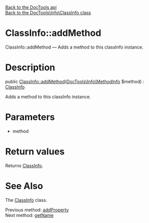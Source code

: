 [Back to the DocTools api](https://github.com/lingtalfi/DocTools/blob/master/doc/api/DocTools.md)<br>
[Back to the DocTools\Info\ClassInfo class](https://github.com/lingtalfi/DocTools/blob/master/doc/api/DocTools/Info/ClassInfo.md)


ClassInfo::addMethod
================



ClassInfo::addMethod — Adds a method to this classInfo instance.




Description
================


public [ClassInfo::addMethod](https://github.com/lingtalfi/DocTools/blob/master/doc/api/DocTools/Info/ClassInfo/addMethod.md)([DocTools\Info\MethodInfo](https://github.com/lingtalfi/DocTools/blob/master/doc/api/DocTools/Info/MethodInfo.md) $method) : [ClassInfo](https://github.com/lingtalfi/DocTools/blob/master/doc/api/DocTools/Info/ClassInfo.md)




Adds a method to this classInfo instance.




Parameters
================


- method

    


Return values
================

Returns [ClassInfo](https://github.com/lingtalfi/DocTools/blob/master/doc/api/DocTools/Info/ClassInfo.md).







See Also
================

The [ClassInfo](https://github.com/lingtalfi/DocTools/blob/master/doc/api/DocTools/Info/ClassInfo.md) class.

Previous method: [addProperty](https://github.com/lingtalfi/DocTools/blob/master/doc/api/DocTools/Info/ClassInfo/addProperty.md)<br>Next method: [getName](https://github.com/lingtalfi/DocTools/blob/master/doc/api/DocTools/Info/ClassInfo/getName.md)<br>

